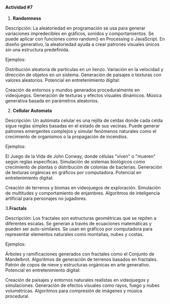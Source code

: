 #### Actividad #7

1. **Randomness**

Descripción:
La aleatoriedad en programación se usa para generar variaciones impredecibles en gráficos, sonidos y comportamientos. Se puede aplicar con funciones como random() en Processing o JavaScript. En diseño generativo, la aleatoriedad ayuda a crear patrones visuales únicos sin una estructura predefinida.

Ejemplos:

Distribución aleatoria de partículas en un lienzo.
Variación en la velocidad y dirección de objetos en un sistema.
Generación de paisajes o texturas con valores aleatorios.
Potencial en entretenimiento digital:

Creación de entornos y mundos generados proceduralmente en videojuegos.
Generación de texturas y efectos visuales dinámicos.
Música generativa basada en parámetros aleatorios.

2. **Cellular Automata**

Descripción:
Un autómata celular es una rejilla de celdas donde cada celda sigue reglas simples basadas en el estado de sus vecinas. Puede generar patrones emergentes complejos y simular fenómenos naturales como el crecimiento de organismos o la propagación de incendios.

Ejemplos:

El Juego de la Vida de John Conway, donde células "viven" o "mueren" según reglas específicas.
Simulación de sistemas biológicos como crecimiento de plantas o distribución de colonias de bacterias.
Generación de texturas orgánicas en gráficos por computadora.
Potencial en entretenimiento digital:

Creación de terrenos y biomas en videojuegos de exploración.
Simulación de multitudes y comportamiento de enjambres.
Algoritmos de inteligencia artificial para personajes no jugadores.

3.**Fractals**

Descripción:
Los fractales son estructuras geométricas que se repiten a diferentes escalas. Se generan a través de ecuaciones matemáticas y pueden ser auto-similares. Se usan en gráficos por computadora para representar elementos naturales como montañas, nubes y costas.

Ejemplos:

Árboles y ramificaciones generados con fractales como el Conjunto de Mandelbrot.
Algoritmos de generación de terrenos basados en fractales.
Patrón de copos de nieve y estructuras orgánicas en arte generativo.
Potencial en entretenimiento digital:

Creación de paisajes y entornos naturales realistas en videojuegos y simulaciones.
Generación de efectos visuales como rayos, fuego y nubes volumétricas.
Algoritmos para compresión de imágenes y música procedural.
